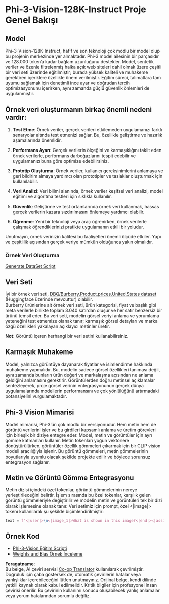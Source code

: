 <!--
CO_OP_TRANSLATOR_METADATA:
{
  "original_hash": "e0a07fd2a30fe2af30b1373df207a5bf",
  "translation_date": "2025-07-17T08:09:56+00:00",
  "source_file": "md/03.FineTuning/FineTuning_Phi-3-visionWandB.md",
  "language_code": "tr"
}
-->
# Phi-3-Vision-128K-Instruct Proje Genel Bakışı

## Model

Phi-3-Vision-128K-Instruct, hafif ve son teknoloji çok modlu bir model olup bu projenin merkezinde yer almaktadır. Phi-3 model ailesinin bir parçasıdır ve 128.000 token’a kadar bağlam uzunluğunu destekler. Model, sentetik veriler ve özenle filtrelenmiş halka açık web siteleri dahil olmak üzere çeşitli bir veri seti üzerinde eğitilmiştir; burada yüksek kaliteli ve muhakeme gerektiren içeriklere özellikle önem verilmiştir. Eğitim süreci, talimatlara tam uyumu sağlamak için denetimli ince ayar ve doğrudan tercih optimizasyonunu içerirken, aynı zamanda güçlü güvenlik önlemleri de uygulanmıştır.

## Örnek veri oluşturmanın birkaç önemli nedeni vardır:

1. **Test Etme**: Örnek veriler, gerçek verileri etkilemeden uygulamanızı farklı senaryolar altında test etmenizi sağlar. Bu, özellikle geliştirme ve hazırlık aşamalarında önemlidir.

2. **Performans Ayarı**: Gerçek verilerin ölçeğini ve karmaşıklığını taklit eden örnek verilerle, performans darboğazlarını tespit edebilir ve uygulamanızı buna göre optimize edebilirsiniz.

3. **Prototip Oluşturma**: Örnek veriler, kullanıcı gereksinimlerini anlamaya ve geri bildirim almaya yardımcı olan prototipler ve taslaklar oluşturmak için kullanılabilir.

4. **Veri Analizi**: Veri bilimi alanında, örnek veriler keşifsel veri analizi, model eğitimi ve algoritma testleri için sıklıkla kullanılır.

5. **Güvenlik**: Geliştirme ve test ortamlarında örnek veri kullanmak, hassas gerçek verilerin kazara sızdırılmasını önlemeye yardımcı olabilir.

6. **Öğrenme**: Yeni bir teknoloji veya araç öğrenirken, örnek verilerle çalışmak öğrendiklerinizi pratikte uygulamanın etkili bir yoludur.

Unutmayın, örnek verinizin kalitesi bu faaliyetleri önemli ölçüde etkiler. Yapı ve çeşitlilik açısından gerçek veriye mümkün olduğunca yakın olmalıdır.

### Örnek Veri Oluşturma
[Generate DataSet Script](./CreatingSampleData.md)

## Veri Seti

İyi bir örnek veri seti, [DBQ/Burberry.Product.prices.United.States dataset](https://huggingface.co/datasets/DBQ/Burberry.Product.prices.United.States) (Huggingface üzerinde mevcuttur) olabilir.  
Burberry ürünlerine ait örnek veri seti, ürün kategorisi, fiyat ve başlık gibi meta verilerle birlikte toplam 3.040 satırdan oluşur ve her satır benzersiz bir ürünü temsil eder. Bu veri seti, modelin görsel veriyi anlama ve yorumlama yeteneğini test etmemize olanak tanır; karmaşık görsel detayları ve marka özgü özellikleri yakalayan açıklayıcı metinler üretir.

**Not:** Görüntü içeren herhangi bir veri setini kullanabilirsiniz.

## Karmaşık Muhakeme

Model, yalnızca görüntüye dayanarak fiyatlar ve isimlendirme hakkında muhakeme yapmalıdır. Bu, modelin sadece görsel özellikleri tanıması değil, aynı zamanda bunların ürün değeri ve markalaşma açısından ne anlama geldiğini anlamasını gerektirir. Görüntülerden doğru metinsel açıklamalar sentezleyerek, proje görsel verinin entegrasyonunun gerçek dünya uygulamalarında modellerin performansını ve çok yönlülüğünü artırmadaki potansiyelini vurgulamaktadır.

## Phi-3 Vision Mimarisi

Model mimarisi, Phi-3’ün çok modlu bir versiyonudur. Hem metin hem de görüntü verilerini işler ve bu girdileri kapsamlı anlama ve üretim görevleri için birleşik bir diziye entegre eder. Model, metin ve görüntüler için ayrı gömme katmanları kullanır. Metin tokenları yoğun vektörlere dönüştürülürken, görüntüler özellik gömmeleri çıkarmak için bir CLIP vision modeli aracılığıyla işlenir. Bu görüntü gömmeleri, metin gömmelerinin boyutlarıyla uyumlu olacak şekilde projekte edilir ve böylece sorunsuz entegrasyon sağlanır.

## Metin ve Görüntü Gömme Entegrasyonu

Metin dizisi içindeki özel tokenlar, görüntü gömmelerinin nereye yerleştirileceğini belirtir. İşlem sırasında bu özel tokenlar, karşılık gelen görüntü gömmeleriyle değiştirilir ve modelin metin ve görüntüleri tek bir dizi olarak işlemesine olanak tanır. Veri setimiz için prompt, özel <|image|> tokenı kullanılarak şu şekilde biçimlendirilmiştir:

```python
text = f"<|user|>\n<|image_1|>What is shown in this image?<|end|><|assistant|>\nProduct: {row['title']}, Category: {row['category3_code']}, Full Price: {row['full_price']}<|end|>"
```

## Örnek Kod
- [Phi-3-Vision Eğitim Scripti](../../../../code/03.Finetuning/Phi-3-vision-Trainingscript.py)
- [Weights and Bias Örnek İnceleme](https://wandb.ai/byyoung3/mlnews3/reports/How-to-fine-tune-Phi-3-vision-on-a-custom-dataset--Vmlldzo4MTEzMTg3)

**Feragatname**:  
Bu belge, AI çeviri servisi [Co-op Translator](https://github.com/Azure/co-op-translator) kullanılarak çevrilmiştir. Doğruluk için çaba göstersek de, otomatik çevirilerin hatalar veya yanlışlıklar içerebileceğini lütfen unutmayınız. Orijinal belge, kendi dilinde yetkili kaynak olarak kabul edilmelidir. Kritik bilgiler için profesyonel insan çevirisi önerilir. Bu çevirinin kullanımı sonucu oluşabilecek yanlış anlamalar veya yorum hatalarından sorumlu değiliz.